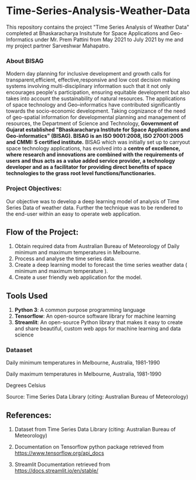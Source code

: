 # Time-Series-Analysis-Weather-Data
This repository contains the project "Time Series Analysis of Weather Data" completed at Bhaskaracharya Insitutute for Space Applications and Geo-Informatics under Mr. Prem Pattini from May 2021 to July 2021 by me and my project partner Sarveshwar Mahapatro.

### About BISAG
Modern day planning for inclusive development and growth calls for transparent,efficient, effective,responsive and low cost decision making systems involving multi-disciplinary information such that it not only encourages people's participation, ensuring equitable development but also takes into account the sustainability of natural resources. The applications of space technology and Geo–informatics have contributed significantly towards the socio-economic development. Taking cognizance of the need of geo-spatial information for developmental planning and management of resources, the Department of Science and Technology, **Government of Gujarat established "Bhaskaracharya Institute for Space Applications and Geo-informatics" (BISAG). BISAG is an ISO 9001:2008, ISO 27001:2005 and CMMI: 5 certified institute.** BISAG which was initially set up to carryout space technology applications, has evolved into a **centre of excellence, where research and innovations are combined with the requirements of users and thus acts as a value added service provider, a technology developer and as a facilitator for providing direct benefits of space technologies to the grass root level functions/functionaries.**

### Project Objectives:
Our objective was to develop a deep learning model of analysis of Time Series Data of weather data. Further the technique was to be rendered to the end-user within an easy to operate web application.

## Flow of the Project:

1. Obtain required data from Australian Bureau of Meteorology of Daily minimum and maximum temperatures in Melbourne.
2. Process and analyse the time series data.
3. Create a deep learning model to forecast the time series weather data ( minimum and maximum temperature ).
3. Create a user friendly web application for the model.

## Tools Used
1. **Python 3**: A common purpose programming language
2. **Tensorflow**: An open-source software library for machine learning
3. **Streamlit**: An open-source Python library that makes it easy to create and share beautiful, custom web apps for machine learning and data science

### Dataaset
Daily minimum temperatures in Melbourne, Australia, 1981-1990 

Daily maximum temperatures in Melbourne, Australia, 1981-1990

Degrees Celsius

Source: Time Series Data Library (citing: Australian Bureau of Meteorology)


## References:
1. Dataset from ​Time Series Data Library (citing: Australian Bureau of Meteorology)

2. Documentation on Tensorflow python package retrieved from
https://www.tensorflow.org/api_docs

3. Streamlit Documentation retrieved from ​ https://docs.streamlit.io/en/stable/

